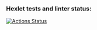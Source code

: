 ### Hexlet tests and linter status:
[![Actions Status](https://github.com/Data-Wan/python-project-lvl2/workflows/hexlet-check/badge.svg)](https://github.com/Data-Wan/python-project-lvl2/actions)